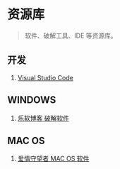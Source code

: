 # 资源库

> 软件、破解工具、IDE 等资源库。

## 开发

1. [Visual Studio Code](https://code.visualstudio.com/)

## WINDOWS

1. [乐软博客 破解软件](https://www.isharepc.com)

## MAC OS

1. [爱情守望者 MAC OS 软件](https://www.waitsun.com/)
